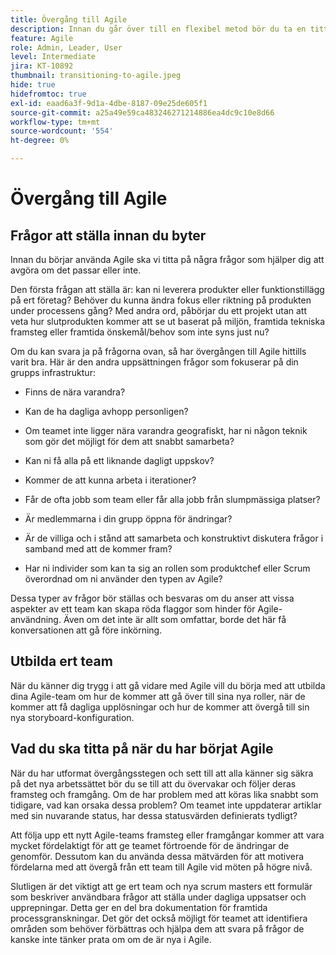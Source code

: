 ```yaml
---
title: Övergång till Agile
description: Innan du går över till en flexibel metod bör du ta en titt på några råd och frågor att ställa.
feature: Agile
role: Admin, Leader, User
level: Intermediate
jira: KT-10892
thumbnail: transitioning-to-agile.jpeg
hide: true
hidefromtoc: true
exl-id: eaad6a3f-9d1a-4dbe-8187-09e25de605f1
source-git-commit: a25a49e59ca483246271214886ea4dc9c10e8d66
workflow-type: tm+mt
source-wordcount: '554'
ht-degree: 0%

---
```


# Övergång till Agile

## Frågor att ställa innan du byter

Innan du börjar använda Agile ska vi titta på några frågor som hjälper dig att avgöra om det passar eller inte.

Den första frågan att ställa är: kan ni leverera produkter eller funktionstillägg på ert företag? Behöver du kunna ändra fokus eller riktning på produkten under processens gång? Med andra ord, påbörjar du ett projekt utan att veta hur slutprodukten kommer att se ut baserat på miljön, framtida tekniska framsteg eller framtida önskemål/behov som inte syns just nu?

Om du kan svara ja på frågorna ovan, så har övergången till Agile hittills varit bra. Här är den andra uppsättningen frågor som fokuserar på din grupps infrastruktur:

* Finns de nära varandra?

* Kan de ha dagliga avhopp personligen?

* Om teamet inte ligger nära varandra geografiskt, har ni någon teknik som gör det möjligt för dem att snabbt samarbeta?

* Kan ni få alla på ett liknande dagligt uppskov?

* Kommer de att kunna arbeta i iterationer?

* Får de ofta jobb som team eller får alla jobb från slumpmässiga platser?

* Är medlemmarna i din grupp öppna för ändringar?

* Är de villiga och i stånd att samarbeta och konstruktivt diskutera frågor i samband med att de kommer fram?

* Har ni individer som kan ta sig an rollen som produktchef eller Scrum överordnad om ni använder den typen av Agile?


Dessa typer av frågor bör ställas och besvaras om du anser att vissa aspekter av ett team kan skapa röda flaggor som hinder för Agile-användning. Även om det inte är allt som omfattar, borde det här få konversationen att gå före inkörning.


## Utbilda ert team

När du känner dig trygg i att gå vidare med Agile vill du börja med att utbilda dina Agile-team om hur de kommer att gå över till sina nya roller, när de kommer att få dagliga upplösningar och hur de kommer att övergå till sin nya storyboard-konfiguration.


## Vad du ska titta på när du har börjat Agile

När du har utformat övergångsstegen och sett till att alla känner sig säkra på det nya arbetssättet bör du se till att du övervakar och följer deras framsteg och framgång. Om de har problem med att köras lika snabbt som tidigare, vad kan orsaka dessa problem? Om teamet inte uppdaterar artiklar med sin nuvarande status, har dessa statusvärden definierats tydligt?

Att följa upp ett nytt Agile-teams framsteg eller framgångar kommer att vara mycket fördelaktigt för att ge teamet förtroende för de ändringar de genomför. Dessutom kan du använda dessa mätvärden för att motivera fördelarna med att övergå från ett team till Agile vid möten på högre nivå.

Slutligen är det viktigt att ge ert team och nya scrum masters ett formulär som beskriver användbara frågor att ställa under dagliga uppsatser och upprepningar. Detta ger en del bra dokumentation för framtida processgranskningar. Det gör det också möjligt för teamet att identifiera områden som behöver förbättras och hjälpa dem att svara på frågor de kanske inte tänker prata om om de är nya i Agile.
